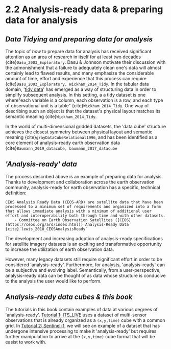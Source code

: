 # 2.2 Analysis-ready data & preparing data for analysis

## *Data Tidying and preparing data for analysis*

The topic of *how* to prepare data for analysis has received significant attention as an area of research in itself for at least two decades {cite}`Dasu_2003_Exploratory`. Dasu & Johnson motivate their discussion with the admonishment that a failure to adequately clean one's data will almost certainly lead to flawed results, and many emphasize the considerable amount of time, effort and experience that this process can require {cite}`Dasu_2003_Exploratory, Wickham_2014_Tidy`. In the tabular data domain, '[tidy data](https://tidyr.tidyverse.org/articles/tidy-data.html)' has emerged as a way of structuring data in order to simplify subsequent analysis. In this setting, a a tidy dataset is one where"each variable is a column, each observation is a row, and each type of observational unit is a table" {cite}`Wickham_2014_Tidy`. One way of describing such an object is that the dataset's physical layout matches its semantic meaning {cite}`Wickham_2014_Tidy`. 

In the world of multi-dimensional gridded datasets, the 'data cube' structure achieves the closest symmetry between physical layout and semantic meaning {cite}`grayDataCubeRelational1996`, and has been identified as a core element of analysis-ready earth observation data {cite}`Baumann_2019_datacube, baumann_2017_datacube` 

## *'Analysis-ready' data*
The process described above is an example of preparing data for analysis. Thanks to development and collaboration across the earth observation community, analysis-ready for earth observation has a specific, technical definition:

```{epigraph}
CEOS Analysis Ready Data (CEOS-ARD) are satellite data that have been processed to a minimum set of requirements and organized into a form that allows immediate analysis with a minimum of additional user effort and interoperability both through time and with other datasets.  
    - Committee on Earth Observation Satellites ([CEOS](https://ceos.org/ard/index.html)) Analysis-Ready Data {cite}`lewis_2018_CEOSAnalysisReady`
```

The development and increasing adoption of analysis-ready specifications for satellite imagery datasets is an exciting and transformative opportunity to increase the utilization of earth observation data. 

However, many legacy datasets still require significant effort in order to be considered 'analysis-ready'. Furthermore, for analysts, 'analysis-ready' can be a subjective and evolving label. Semantically, from a user-perspective, analysis-ready data can be thought of as data whose structure is conducive to the analysis the user would like to perform.

## *Analysis-ready data cubes & this book*
The tutorials in this book contain examples of data at various degrees of 'analysis-ready'. [Tutorial 1: ITS_LIVE](../itslive/itslive_intro.md) uses a dataset of multi-sensor observations that is already organized as a `(x,y,time)` cube with a common grid. In [Tutorial 2: Sentinel-1](../sentinel1/s1_intro.md), we will see an example of a dataset that has undergone intensive processing to make it 'analysis-ready' but requires further manipulation to arrive at the `(x,y,time)` cube format that will be easist to work with. 

